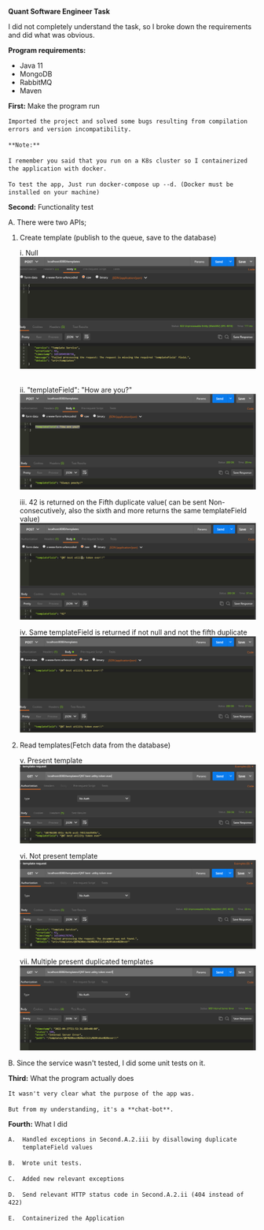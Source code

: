 **Quant Software Engineer Task**

I did not completely understand the task, so I broke down the
requirements and did what was obvious.

**Program requirements:**

-   Java 11
-   MongoDB
-   RabbitMQ
-   Maven

**First:** Make the program run

    Imported the project and solved some bugs resulting from compilation
    errors and version incompatibility.

    **Note:**

    I remember you said that you run on a K8s cluster so I containerized
    the application with docker.

    To test the app, Just run docker-compose up --d. (Docker must be
    installed on your machine)

**Second:** Functionality test

A.  There were two APIs;

<!-- -->

1.  Create template (publish to the queue, save to the database)

    i.  Null ![](.//media/image1.PNG) 

    ii. "templateField": "How are you?"![](.//media/image2.PNG)

    iii. 42 is returned on the Fifth duplicate value( can be sent Non-consecutively, also the sixth and more returns the same templateField value) ![](.//media/image3.PNG)

    iv. Same templateField is returned if not null and not the fifth duplicate ![](.//media/image4.PNG)

2.  Read templates(Fetch data from the database)

    v. Present template  ![](.//media/image5.PNG)
    

    vi. Not present template ![](.//media/image6.PNG)

    vii. Multiple present duplicated templates ![](.//media/image7.PNG)

<!-- -->

B.  Since the service wasn't tested, I did some unit tests on it.

**Third:** What the program actually does

    It wasn't very clear what the purpose of the app was.

    But from my understanding, it's a **chat-bot**.

**Fourth:** What I did

    A.  Handled exceptions in Second.A.2.iii by disallowing duplicate
        templateField values

    B.  Wrote unit tests.

    C.  Added new relevant exceptions

    D.  Send relevant HTTP status code in Second.A.2.ii (404 instead of 422)

    E.  Containerized the Application
